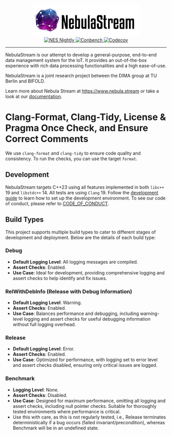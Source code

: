 <div align="center">
  <picture>
    <source media="(prefers-color-scheme: light)" srcset="docs/resources/NebulaBanner.png">
    <source media="(prefers-color-scheme: dark)" srcset="docs/resources/NebulaBannerDarkMode.png">
    <img alt="NebulaStream logo" src="docs/resources/NebulaBanner.png" height="100">
  </picture>
  <br />
  <!-- Badges -->
  <a href="https://github.com/nebulastream/nebulastream-public/actions/workflows/nightly.yml">
    <img src="https://github.com/nebulastream/nebulastream-public/actions/workflows/nightly.yml/badge.svg"
         alt="NES Nightly" />
  </a>
  <a href="https://bench.nebula.stream/c-benchmarks/">
    <img src="https://img.shields.io/badge/Benchmark-Conbench-blue?labelColor=3D444C"
         alt="Conbench" />
  </a>
  <a href="https://codecov.io/github/nebulastream/nebulastream" > 
    <img src="https://codecov.io/github/nebulastream/nebulastream/graph/badge.svg?token=ER83Nm1crF" alt="Codecov"/> 
  </a>  
</div>

----

NebulaStream is our attempt to develop a general-purpose, end-to-end data management system for the IoT.
It provides an out-of-the-box experience with rich data processing functionalities and a high ease-of-use.

NebulaStream is a joint research project between the DIMA group at TU Berlin and BIFOLD.

Learn more about Nebula Stream at https://www.nebula.stream or take a look at our [documentation](docs).

# Clang-Format, Clang-Tidy, License & Pragma Once Check, and Ensure Correct Comments
We use `clang-format` and `clang-tidy` to ensure code quality and consistency.
To run the checks, you can use the target `format`. 


## Development
NebulaStream targets C++23 using all features implemented in both `libc++` 19 and `libstdc++` 14. All tests are using
`Clang` 19.
Follow the [development guide](docs/technical/development.md) to learn how to set up the development environment.
To see our code of conduct, please refer to [CODE_OF_CONDUCT](CODE_OF_CONDUCT.md).

## Build Types
This project supports multiple build types to cater to different stages of development and deployment. Below are the details of each build type:

### Debug
- **Default Logging Level**: All logging messages are compiled.
- **Assert Checks**: Enabled.
- **Use Case**: Ideal for development, providing comprehensive logging and assert checks to help identify and fix issues.

### RelWithDebInfo (Release with Debug Information)
- **Default Logging Level**: Warning.
- **Assert Checks**: Enabled.
- **Use Case**: Balances performance and debugging, including warning-level logging and assert checks for useful debugging information without full logging overhead.

### Release
- **Default Logging Level**: Error.
- **Assert Checks**: Enabled.
- **Use Case**: Optimized for performance, with logging set to error level and assert checks disabled, ensuring only critical issues are logged.

### Benchmark
- **Logging Level**: None.
- **Assert Checks**: Disabled.
- **Use Case**: Designed for maximum performance, omitting all logging and assert checks, including null pointer checks. Suitable for thoroughly tested environments where performance is critical.
- Use this with care, as this is not regularly tested, i.e., Release terminates deterministically if a bug occurs (failed invariant/precondition), whereas Benchmark will be in an undefined state.
